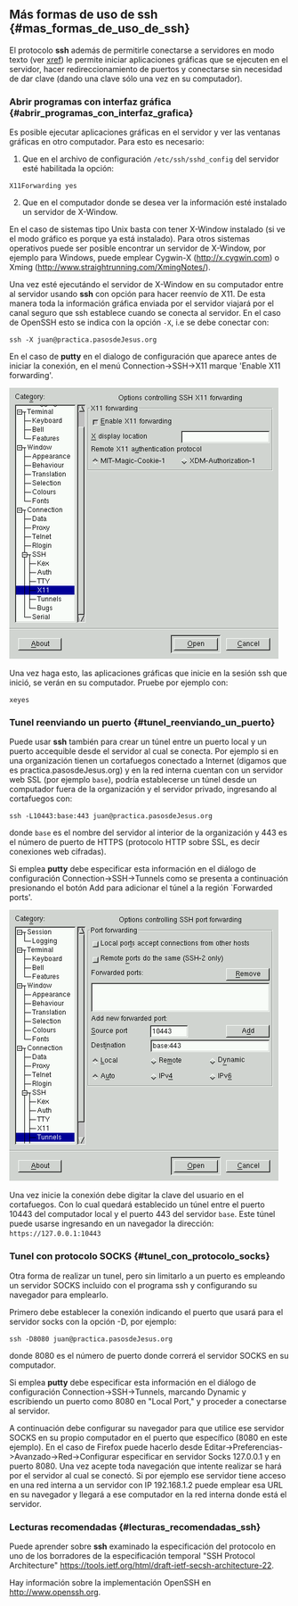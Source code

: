 ## Más formas de uso de ssh {#mas_formas_de_uso_de_ssh}

El protocolo **ssh** además de permitirle conectarse a servidores en modo 
texto (ver [xref](#conexion_con_ssh)) le permite iniciar aplicaciones gráficas 
que se ejecuten en el servidor, hacer redireccionamiento de puertos y 
conectarse sin necesidad de dar clave (dando una clave sólo una vez en su 
computador).

### Abrir programas con interfaz gráfica {#abrir_programas_con_interfaz_grafica}

Es posible ejecutar aplicaciones gráficas en el servidor y ver las ventanas 
gráficas en otro computador. Para esto es necesario:

1. Que en el archivo de configuración ```/etc/ssh/sshd_config``` del servidor 
	esté habilitada la opción:
```
X11Forwarding yes
```
		
2. Que en el computador donde se desea ver la información esté instalado un 
	servidor de X-Window.

En el caso de sistemas tipo Unix basta con tener X-Window instalado (si ve el 
modo gráfico es porque ya está instalado). Para otros sistemas operativos 
puede ser posible encontrar un servidor de X-Window, por ejemplo para Windows, 
puede emplear Cygwin-X (http://x.cygwin.com) o 
Xming (http://www.straightrunning.com/XmingNotes/).

Una vez esté ejecutándo el servidor de X-Window en su computador entre al 
servidor usando **ssh** con opción para hacer reenvío de X11. De esta manera 
toda la información gráfica enviada por el servidor viajará por el canal seguro 
que ssh establece cuando se conecta al servidor. En el caso de OpenSSH esto 
se indica con la opción ```-X```, i.e se debe conectar con:
```
ssh -X juan@practica.pasosdeJesus.org
```
		
En el caso de **putty** en el dialogo de configuración que aparece antes de 
iniciar la conexión, en el menú Connection->SSH->X11 marque 
'Enable X11 forwarding'.

![Reenvío de X11 en putty](img/putty-x11.png)

Una vez haga esto, las aplicaciones gráficas que inicie en la sesión ssh que 
inició, se verán en su computador. Pruebe por ejemplo con:

```
xeyes
```

### Tunel reenviando un puerto {#tunel_reenviando_un_puerto}

Puede usar **ssh** también para crear un túnel entre un puerto local y un 
puerto accequible desde el servidor al cual se conecta. Por ejemplo si en una 
organización tienen un cortafuegos conectado a Internet (digamos que es 
practica.pasosdeJesus.org) y en la red interna cuentan con un servidor web 
SSL (por ejemplo ```base```), podría establecerse un túnel desde un computador 
fuera de la organización y el servidor privado, ingresando al cortafuegos con:
```
ssh -L10443:base:443 juan@practica.pasosdeJesus.org
```
		
donde ```base``` es el nombre del servidor al interior de la organización y 
443 es el número de puerto de HTTPS (protocolo HTTP sobre SSL, es decir 
conexiones web cifradas).

Si emplea **putty** debe especificar esta información en el diálogo de 
configuración Connection->SSH->Tunnels como se presenta a continuación 
presionando el botón Add para adicionar el túnel a la región `Forwarded ports'.

![Configuración de túnel en putty](img/putty-tunnel.png)

Una vez inicie la conexión debe digitar la clave del usuario en el cortafuegos. 
Con lo cual quedará establecido un túnel entre el puerto 10443 del computador 
local y el puerto 443 del servidor ```base```. Este túnel puede usarse 
ingresando en un navegador la dirección: ```https://127.0.0.1:10443```

		
### Tunel con protocolo SOCKS {#tunel_con_protocolo_socks}

Otra forma de realizar un tunel, pero sin limitarlo a un puerto es empleando 
un servidor SOCKS incluido con el programa ssh y configurando su navegador 
para emplearlo.

Primero debe establecer la conexión indicando el puerto que usará para el 
servidor socks con la opción -D, por ejemplo:
```
ssh -D8080 juan@practica.pasosdeJesus.org
```
		
donde 8080 es el número de puerto donde correrá el servidor SOCKS en su 
computador.

Si emplea **putty** debe especificar esta información en el diálogo de 
configuración Connection->SSH->Tunnels, marcando Dynamic y escribiendo un 
puerto como 8080 en "Local Port," y proceder a conectarse al servidor.

A continuación debe configurar su navegador para que utilice ese servidor 
SOCKS en su propio computador en el puerto que específico 
(8080 en este ejemplo). En el caso de Firefox puede hacerlo desde 
Editar->Preferencias->Avanzado->Red->Configurar especificar en servidor 
Socks 127.0.0.1 y en puerto 8080. 
Una vez acepte toda navegación que intente realizar se hará por el servidor 
al cual se conectó. Si por ejemplo ese servidor tiene acceso en una red 
interna a un servidor con IP 192.168.1.2 puede emplear esa URL en su 
navegador y llegará a ese computador en la red interna donde está el servidor.

### Lecturas recomendadas {#lecturas_recomendadas_ssh}

Puede aprender sobre **ssh** examinado la especificación del protocolo en 
uno de los borradores de la especificación temporal 
"SSH Protocol Architecture" 
<https://tools.ietf.org/html/draft-ietf-secsh-architecture-22>.

Hay información sobre la implementación OpenSSH en <http://www.openssh.org>.
